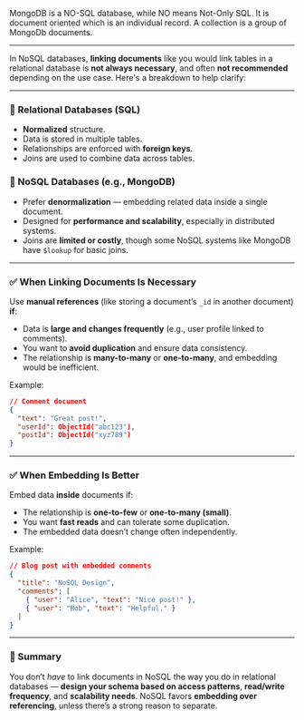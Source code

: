 MongoDB is a NO-SQL database, while NO means Not-Only SQL. It is document oriented which is an individual record. A collection is a group of MongoDb documents. 

---
In NoSQL databases, **linking documents** like you would link tables in a relational database is **not always necessary**, and often **not recommended** depending on the use case. Here's a breakdown to help clarify:

---

### 🔄 Relational Databases (SQL)

* **Normalized** structure.
* Data is stored in multiple tables.
* Relationships are enforced with **foreign keys**.
* Joins are used to combine data across tables.

### 📄 NoSQL Databases (e.g., MongoDB)

* Prefer **denormalization** — embedding related data inside a single document.
* Designed for **performance and scalability**, especially in distributed systems.
* Joins are **limited or costly**, though some NoSQL systems like MongoDB have `$lookup` for basic joins.

---

### ✅ When Linking Documents Is Necessary

Use **manual references** (like storing a document’s `_id` in another document) **if**:

* Data is **large and changes frequently** (e.g., user profile linked to comments).
* You want to **avoid duplication** and ensure data consistency.
* The relationship is **many-to-many** or **one-to-many**, and embedding would be inefficient.

Example:

```json
// Comment document
{
  "text": "Great post!",
  "userId": ObjectId("abc123"),
  "postId": ObjectId("xyz789")
}
```

---

### ✅ When Embedding Is Better

Embed data **inside** documents if:

* The relationship is **one-to-few** or **one-to-many (small)**.
* You want **fast reads** and can tolerate some duplication.
* The embedded data doesn’t change often independently.

Example:

```json
// Blog post with embedded comments
{
  "title": "NoSQL Design",
  "comments": [
    { "user": "Alice", "text": "Nice post!" },
    { "user": "Bob", "text": "Helpful." }
  ]
}
```

---

### 🚀 Summary

You don’t *have* to link documents in NoSQL the way you do in relational databases — **design your schema based on access patterns**, **read/write frequency**, and **scalability needs**. NoSQL favors **embedding over referencing**, unless there’s a strong reason to separate.



